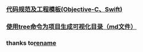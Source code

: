 ### [代码规范及工程模板(Objective-C、Swift)](Xcode-Project-Templates)
### [使用tree命令为项目生成可视化目录（md文件）](tree)
### thanks to[rename](https://github.com/ytbryan/rename)
